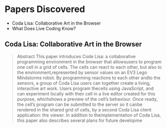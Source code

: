 # Papers Discovered 

- Coda Lisa: Collaborative Art in the Browser
- What Does Live Coding Know?


## Coda Lisa: Collaborative Art in the Browser

> Abstract
This paper introduces Code Lisa: a collaborative programming environment in the browser that allowsusers to program one cell in a grid of cells.  The cells can react to each other, but also to the environment,represented by sensor values on an EV3 Lego Mindstorms robot. By programming reactions to each other andto the sensors, a group of Coda Lisa users can together create a living, interactive art work. Users program thecells using JavaScript, and can experiment locally with their cell in a live editor created for this purpose, whichshows a preview of the cell’s behaviour. Once ready, the cell’s program can be submitted to the server so it canbe rendered in the shared grid of cells, by a second Coda Lisa client application: the viewer. In addition to theimplementation of Coda Lisa, this paper also describes several plans for future developme